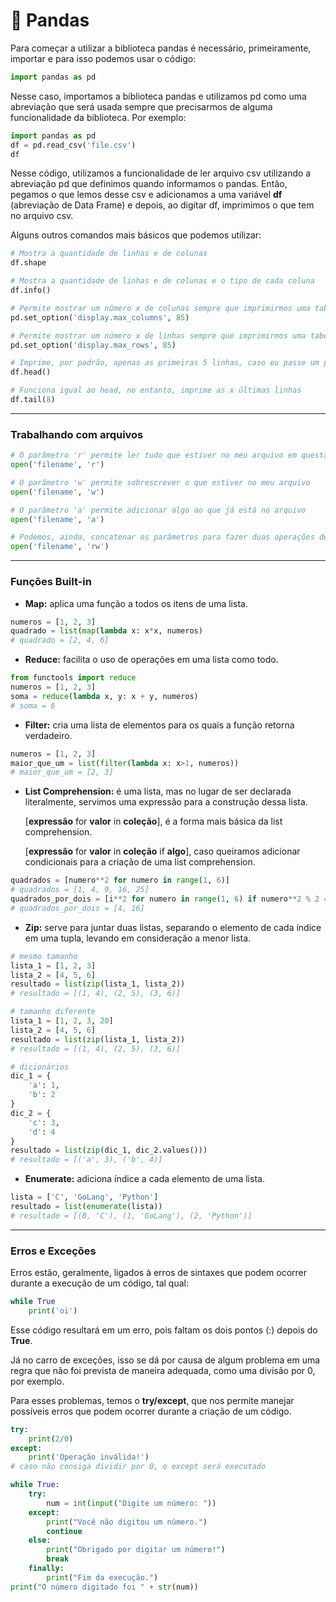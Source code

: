 # 🐼 Pandas


Para começar a utilizar a biblioteca pandas é necessário, primeiramente, importar e para isso podemos usar o código:

```python
import pandas as pd
```

Nesse caso, importamos a biblioteca pandas e utilizamos pd como uma abreviação que será usada sempre que precisarmos de alguma funcionalidade da biblioteca. Por exemplo:

```python
import pandas as pd
df = pd.read_csv('file.csv')
df
```

Nesse código, utilizamos a funcionalidade de ler arquivo csv utilizando a abreviação pd que definimos quando informamos o pandas. Então, pegamos o que lemos desse csv e adicionamos a uma variável **df** (abreviação de Data Frame) e depois, ao digitar df, imprimimos o que tem no arquivo csv.

Alguns outros comandos mais básicos que podemos utilizar:

```python
# Mostra a quantidade de linhas e de colunas
df.shape

# Mostra a quantidade de linhas e de colunas e o tipo de cada coluna 
df.info()

# Permite mostrar um número x de colunas sempre que imprimirmos uma tabela
pd.set_option('display.max_columns', 85)

# Permite mostrar um número x de linhas sempre que imprimirmos uma tabela
pd.set_option('display.max_rows', 85)

# Imprime, por padrão, apenas as primeiras 5 linhas, caso eu passe um parâmetro x nos parênteses, serão mostradas as x primeiras linhas
df.head()

# Funciona igual ao head, no entanto, imprime as x últimas linhas
df.tail(8)
```

---

### Trabalhando com arquivos

```python
# O parâmetro 'r' permite ler tudo que estiver no meu arquivo em questão
open('filename', 'r')

# O parâmetro 'w' permite sobrescrever o que estiver no meu arquivo
open('filename', 'w')

# O parâmetro 'a' permite adicionar algo ao que já está no arquivo
open('filename', 'a')

# Podemos, ainda, concatenar os parâmetros para fazer duas operações de uma vez
open('filename', 'rw')
```

---

### Funções Built-in

- **Map:** aplica uma função a todos os itens de uma lista.

```python
numeros = [1, 2, 3]
quadrado = list(map(lambda x: x*x, numeros)
# quadrado = [2, 4, 6]
```

- **Reduce:** facilita o uso de operações em uma lista como todo.

```python
from functools import reduce
numeros = [1, 2, 3]
soma = reduce(lambda x, y: x + y, numeros)
# soma = 6
```

- **Filter:** cria uma lista de elementos para os quais a função retorna verdadeiro.

```python
numeros = [1, 2, 3]
maior_que_um = list(filter(lambda x: x>1, numeros))
# maior_que_um = [2, 3]
```

- **List Comprehension:** é uma lista, mas no lugar de ser declarada literalmente, servimos uma expressão para a construção dessa lista.
    
    [**expressão** for **valor** in **coleção**], é a forma mais básica da list comprehension.
    
    [**expressão** for **valor** in **coleção** if **algo**], caso queiramos adicionar condicionais para a criação de uma list comprehension.
    

```python
quadrados = [numero**2 for numero in range(1, 6)]
# quadrados = [1, 4, 9, 16, 25]
quadrados_por_dois = [i**2 for numero in range(1, 6) if numero**2 % 2 == 0]
# quadrados_por_dois = [4, 16]
```

- **Zip:** serve para juntar duas listas, separando o elemento de cada índice em uma tupla, levando em consideração a menor lista.

```python
# mesmo tamanho
lista_1 = [1, 2, 3]
lista_2 = [4, 5, 6]
resultado = list(zip(lista_1, lista_2))
# resultado = [(1, 4), (2, 5), (3, 6)]

# tamanho diferente
lista_1 = [1, 2, 3, 20]
lista_2 = [4, 5, 6]
resultado = list(zip(lista_1, lista_2))
# resultado = [(1, 4), (2, 5), (3, 6)]

# dicionários
dic_1 = {
    'a': 1,
    'b': 2
}
dic_2 = {
    'c': 3,
    'd': 4
}
resultado = list(zip(dic_1, dic_2.values()))
# resultado = [('a', 3), ('b', 4)]
```

- **Enumerate:** adiciona índice a cada elemento de uma lista.

```python
lista = ['C', 'GoLang', 'Python']
resultado = list(enumerate(lista))
# resultado = [(0, 'C'), (1, 'GoLang'), (2, 'Python')]
```

---

### Erros e Exceções

Erros estão, geralmente, ligados à erros de sintaxes que podem ocorrer durante a execução de um código, tal qual:

```python
while True
	print('oi')
```

Esse código resultará em um erro, pois faltam os dois pontos (:) depois do **True**.

Já no carro de exceções, isso se dá por causa de algum problema em uma regra que não foi prevista de maneira adequada, como uma divisão por 0, por exemplo.

Para esses problemas, temos o **try/except**, que nos permite manejar possíveis erros que podem ocorrer durante a criação de um código.

```python
try:
    print(2/0)
except:
    print('Operação inválida!')
# caso não consiga dividir por 0, o except será executado

while True:
    try:
        num = int(input("Digite um número: "))
    except:
        print("Você não digitou um número.")
        continue
    else:
        print("Obrigado por digitar um número!")
        break
    finally:
        print("Fim da execução.")
print("O número digitado foi " + str(num))
```
